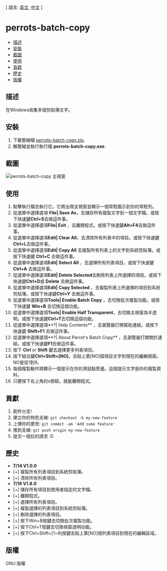 [ 語言: [英文](README.md), [中文](README-zh.md) ]

# perrots-batch-copy

- [描述](#描述)
- [安裝](#安裝)
- [截圖](#截圖)
- [使用](#使用)
- [貢獻](#貢獻)
- [歷史](#歷史)
- [版權](#版權)

## 描述
在Windows收集多個剪貼簿文字。

## 安裝

1. 下載壓縮檔 [perrots-batch-copy.zip](https://drive.google.com/file/d/0B9-PjjwL3-xYUldqeHhxcVRJN0U/view?usp=sharing).
2. 解壓縮並執行執行檔 **perrots-batch-copy.exe**.
 
## 截圖
![perrots-batch-copy 主視窗](https://drive.google.com/uc?export=download&id=0B9-PjjwL3-xYZWNRcUY3TVVvYjg)

## 使用

1. 點擊執行檔去執行它。它將出現主視窗並顯示一個常駐圖示到你的常駐列。
2. 從選單中選擇選項 **File| Save As**，去儲存所有複製文字到一個文字檔。或按下快速鍵**Ctrl+S**去做這件事。
3. 從選單中選擇選項**File| Exit** ，去離開程式。或按下快速鍵**Alt+F4**去做這件事。
4. 從選單中選擇選項**Edit| Clear All**，去清除所有列表中的項目。或按下快速鍵**Ctrl+L**去做這件事。
5. 從選單中選擇選項**Edit| Copy All** 去複製所有列表上的文字到系統剪貼簿。或按下快速鍵 **Ctrl+C** 去做這件事。
6. 從選單中選擇選項**Edit| Select All** ，去選擇所有列表項目。或按下快速鍵**Ctrl+A** 去做這件事。
7. 從選單中選擇選項**Edit| Delete Selected**去刪除列表上所選擇的項目。或按下快速鍵**Ctrl+D**或 **Delete** 去做這件事。
8. 從選單中選擇選項**Edit| Copy Selected** ，去複製列表上所選擇的項目到系統剪貼簿。或按下快速鍵**Ctrl+Y** 去做這件事。
9. 從選單中選擇選項**Tools| Enable Batch Copy** ，去切換批次複製功能。或按下快速鍵 **Win+B** 去切換這個功能。
10. 從選單中選擇選項**Tools| Enable Half Transparent**，去切換主視窗為半透明。或按下快速鍵**Ctrl+T**去切換這個功能。
11. 從選單中選擇選項**?| Help Contents** ，去瀏覽器打開幫助連結。或按下快速鍵 **Shift+F1** 去做這件事。
12. 從選單中選擇選項**?| About Perrot's Batch Copy** ，去瀏覽器打開關於連結。或按下快速鍵**F1**去做這件事。
13. 按下 **Ctrl** or **Shift** 鍵去選擇更多列表項目。
14. 按下組合鍵**Ctrl+Shift+[NO]**，去貼上第[NO]個項目文字到現在的編輯視窗。NO是從1到9。
15. 每個複製動作將顯示一個提示在你的滑鼠點旁邊。這個提示文字是你的複製資料。
16. 只要按下右上角的x按鈕，就能離開程式。

## 貢獻

1. 創件分支!
2. 建立你的特色支線: `git checkout -b my-new-feature`
3. 上傳你的更改: `git commit -am 'Add some feature'`
4. 推到支線: `git push origin my-new-feature`
5. 提交一個拉的請求 :D

## 歷史

- **7/14 V1.0.0**
- [+] 複製所有列表項目到系統剪貼簿。
- [+] 清除所有列表項目。
- **7/16 V1.8.0**
- [+] 儲存所有項目到使用者指定的文字檔。
- [+] 離開程式。
- [+] 選擇所有列表項目。
- [+] 複製選擇的列表項目到系統剪貼簿。
- [+] 刪除選擇的列表項目。
- [+] 按下Win+B按鍵去切換批次複製功能。
- [+] 按下Ctrl+T按鍵去切換視窗透明功能。
- [+] 按下Ctrl+Shift+[1~9]按鍵去貼上第[NO]個列表項目到現在的編輯區域。

## 版權

GNU 版權
